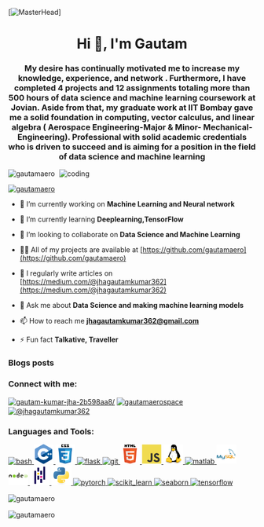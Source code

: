 [![MasterHead](https://dlabs.ai/wp-content/uploads/2020/09/data-science-trends-2021.jpg)]
<h1 align="center">Hi 👋, I'm Gautam</h1>
<h3 align="center">My desire has continually motivated me to increase my knowledge, experience, and network . Furthermore, I have completed 4 projects and 12 assignments totaling more than 500 hours of data science and machine learning coursework at Jovian. Aside from that, my graduate work at IIT Bombay gave me a solid foundation in computing, vector calculus, and linear algebra ( Aerospace Engineering-Major & Minor- Mechanical-Engineering). Professional with solid academic credentials who is driven to succeed and is aiming for a position in the field of data science and machine learning</h3>
<img align="right" alt="coding" width="400" src="https://149695847.v2.pressablecdn.com/wp-content/uploads/2018/12/developer-dribbble.gif"
<p align="left"> <img src="https://komarev.com/ghpvc/?username=gautamaero&label=Profile%20views&color=0e75b6&style=flat" alt="gautamaero" /> </p>

<p align="left"> <a href="https://github.com/ryo-ma/github-profile-trophy"><img src="https://github-profile-trophy.vercel.app/?username=gautamaero" alt="gautamaero" /></a> </p>

- 🔭 I’m currently working on **Machine Learning and Neural network**

- 🌱 I’m currently learning **Deeplearning,TensorFlow**

- 👯 I’m looking to collaborate on **Data Science and Machine Learning**

- 👨‍💻 All of my projects are available at [https://github.com/gautamaero](https://github.com/gautamaero)

- 📝 I regularly write articles on [https://medium.com/@jhagautamkumar362](https://medium.com/@jhagautamkumar362)

- 💬 Ask me about **Data Science and making machine learning models**

- 📫 How to reach me **jhagautamkumar362@gmail.com**

- ⚡ Fun fact **Talkative, Traveller**

### Blogs posts
<!-- BLOG-POST-LIST:START -->
<!-- BLOG-POST-LIST:END -->

<h3 align="left">Connect with me:</h3>
<p align="left">
<a href="https://linkedin.com/in/gautam-kumar-jha-2b598aa8/" target="blank"><img align="center" src="https://raw.githubusercontent.com/rahuldkjain/github-profile-readme-generator/master/src/images/icons/Social/linked-in-alt.svg" alt="gautam-kumar-jha-2b598aa8/" height="30" width="40" /></a>
<a href="https://fb.com/gautamaerospace" target="blank"><img align="center" src="https://raw.githubusercontent.com/rahuldkjain/github-profile-readme-generator/master/src/images/icons/Social/facebook.svg" alt="gautamaerospace" height="30" width="40" /></a>
<a href="https://medium.com/@jhagautamkumar362" target="blank"><img align="center" src="https://raw.githubusercontent.com/rahuldkjain/github-profile-readme-generator/master/src/images/icons/Social/medium.svg" alt="@jhagautamkumar362" height="30" width="40" /></a>
</p>

<h3 align="left">Languages and Tools:</h3>
<p align="left"> <a href="https://www.gnu.org/software/bash/" target="_blank" rel="noreferrer"> <img src="https://www.vectorlogo.zone/logos/gnu_bash/gnu_bash-icon.svg" alt="bash" width="40" height="40"/> </a> <a href="https://www.w3schools.com/cpp/" target="_blank" rel="noreferrer"> <img src="https://raw.githubusercontent.com/devicons/devicon/master/icons/cplusplus/cplusplus-original.svg" alt="cplusplus" width="40" height="40"/> </a> <a href="https://www.w3schools.com/css/" target="_blank" rel="noreferrer"> <img src="https://raw.githubusercontent.com/devicons/devicon/master/icons/css3/css3-original-wordmark.svg" alt="css3" width="40" height="40"/> </a> <a href="https://flask.palletsprojects.com/" target="_blank" rel="noreferrer"> <img src="https://www.vectorlogo.zone/logos/pocoo_flask/pocoo_flask-icon.svg" alt="flask" width="40" height="40"/> </a> <a href="https://git-scm.com/" target="_blank" rel="noreferrer"> <img src="https://www.vectorlogo.zone/logos/git-scm/git-scm-icon.svg" alt="git" width="40" height="40"/> </a> <a href="https://www.w3.org/html/" target="_blank" rel="noreferrer"> <img src="https://raw.githubusercontent.com/devicons/devicon/master/icons/html5/html5-original-wordmark.svg" alt="html5" width="40" height="40"/> </a> <a href="https://developer.mozilla.org/en-US/docs/Web/JavaScript" target="_blank" rel="noreferrer"> <img src="https://raw.githubusercontent.com/devicons/devicon/master/icons/javascript/javascript-original.svg" alt="javascript" width="40" height="40"/> </a> <a href="https://www.linux.org/" target="_blank" rel="noreferrer"> <img src="https://raw.githubusercontent.com/devicons/devicon/master/icons/linux/linux-original.svg" alt="linux" width="40" height="40"/> </a> <a href="https://www.mathworks.com/" target="_blank" rel="noreferrer"> <img src="https://upload.wikimedia.org/wikipedia/commons/2/21/Matlab_Logo.png" alt="matlab" width="40" height="40"/> </a> <a href="https://www.mysql.com/" target="_blank" rel="noreferrer"> <img src="https://raw.githubusercontent.com/devicons/devicon/master/icons/mysql/mysql-original-wordmark.svg" alt="mysql" width="40" height="40"/> </a> <a href="https://nodejs.org" target="_blank" rel="noreferrer"> <img src="https://raw.githubusercontent.com/devicons/devicon/master/icons/nodejs/nodejs-original-wordmark.svg" alt="nodejs" width="40" height="40"/> </a> <a href="https://pandas.pydata.org/" target="_blank" rel="noreferrer"> <img src="https://raw.githubusercontent.com/devicons/devicon/2ae2a900d2f041da66e950e4d48052658d850630/icons/pandas/pandas-original.svg" alt="pandas" width="40" height="40"/> </a> <a href="https://www.python.org" target="_blank" rel="noreferrer"> <img src="https://raw.githubusercontent.com/devicons/devicon/master/icons/python/python-original.svg" alt="python" width="40" height="40"/> </a> <a href="https://pytorch.org/" target="_blank" rel="noreferrer"> <img src="https://www.vectorlogo.zone/logos/pytorch/pytorch-icon.svg" alt="pytorch" width="40" height="40"/> </a> <a href="https://scikit-learn.org/" target="_blank" rel="noreferrer"> <img src="https://upload.wikimedia.org/wikipedia/commons/0/05/Scikit_learn_logo_small.svg" alt="scikit_learn" width="40" height="40"/> </a> <a href="https://seaborn.pydata.org/" target="_blank" rel="noreferrer"> <img src="https://seaborn.pydata.org/_images/logo-mark-lightbg.svg" alt="seaborn" width="40" height="40"/> </a> <a href="https://www.tensorflow.org" target="_blank" rel="noreferrer"> <img src="https://www.vectorlogo.zone/logos/tensorflow/tensorflow-icon.svg" alt="tensorflow" width="40" height="40"/> </a> </p>

<p><img align="center" src="https://github-readme-stats.vercel.app/api/top-langs?username=gautamaero&show_icons=true&locale=en&layout=compact" alt="gautamaero" /></p>

<p><img align="center" src="https://github-readme-streak-stats.herokuapp.com/?user=gautamaero&" alt="gautamaero" /></p>
